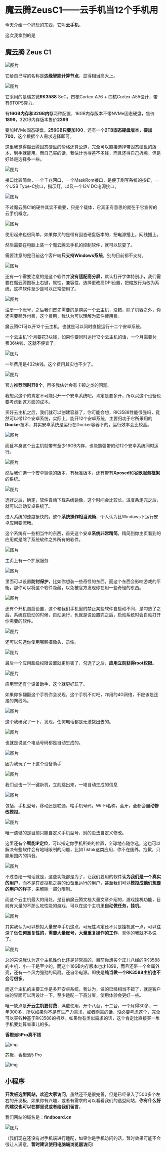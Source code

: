 # 魔云腾ZeusC1——云手机当12个手机用

今天介绍一个好玩的东西，它叫**云手机**。

这次我拿到的是

## 魔云腾 Zeus C1

![图片](./魔云腾ZeusC1——云手机当12个手机用.assets/640.webp)

它给自己写的名称是**边缘智能计算节点**，显得相当高大上。

![图片](./魔云腾ZeusC1——云手机当12个手机用.assets/640-1714993929877-196.webp)

它采用的是瑞芯微**RK3588** SoC，四核Cortex-A76 + 四核Cortex-A55设计，带有6TOPS算力。

有**16GB内存和32GB内存**两种配置，16GB内存版本不带NVMe固态硬盘，售价**1899**，32GB内存版本售价**2399**

要加NVMe固态硬盘，**256GB只要加100**，还有一个**2TB固态硬盘版本，要加700**，这个根据个人需求选择即可。

这里我觉得魔云腾固态硬盘的价格还算公道，完全可以直接选择带固态硬盘的版本，到手就能用。而自己买的话，我估计也得差不多钱，而且还得自己折腾，但是好处是选择多一些。

![图片](./魔云腾ZeusC1——云手机当12个手机用.assets/640-1714993929877-197.webp)

接口比较简单，一个千兆网口，一个MaskRom接口，是便于刷写系统的按钮，一个USB Type-C接口，指示灯，以及一个12V DC电源接口。

![图片](./魔云腾ZeusC1——云手机当12个手机用.assets/640-1714993929877-198.webp)

不过魔云腾C1的硬件其实不重要，只是个载体，它真正有意思的就在于它宣传的云手机概念。

![图片](./魔云腾ZeusC1——云手机当12个手机用.assets/640-1714993929877-199.webp)

使用起来也很简单，如果你买的是带有固态硬盘版本的，把电源插上，网线插上。

然后需要在电脑上装一个魔云腾云手机的控制软件，就可以玩耍了。

需要注意的是目前这个客户端**只支持Windows系统**，别的目前都不支持。

![图片](./魔云腾ZeusC1——云手机当12个手机用.assets/640-1714993929877-200.webp)

还有一个需要注意的是这个软件并**没有适配高分屏**，默认打开字体特别小，我们需要在魔云腾图标上右键，属性，兼容性，选择更改高DPI设置，把缩放行为改为系统，这样软件至少是可以正常使用了。

![图片](./魔云腾ZeusC1——云手机当12个手机用.assets/640-1714993929877-201.webp)

注册一个账号，之后我们首先需要的是购买一个云主机，没错，除了机器之外，你还需要额外付费，这个费用，我认为可以理解为软件使用费。

魔云腾C1可以开12个云主机，也就是可以同时直接运行十二个安卓系统。

一个云主机1个月要花3块钱，如果你要同时运行12个云主机的话，一个月需要付费36块钱，这就不便宜了。

![图片](./魔云腾ZeusC1——云手机当12个手机用.assets/640-1714993929877-202.webp)

一年费用是432块钱。这个费用其实也不少了。

![图片](./魔云腾ZeusC1——云手机当12个手机用.assets/640-1714993929877-203.webp)

官方**推荐同时开8个**，再多我估计会有卡顿之类的问题。

我想买这个的肯定不可能只开一个安卓系统吧，肯定是要多开，所以买这个设备也要考虑到这方面的成本。

买好云主机之后，我们就可以创建容器了，你可能会想，RK3588性能很强吗，竟然可以带12个安卓系统，实际上，能开12个安卓系统，主要归功于它所采用的**Docker**技术，其实安卓系统是运行在Docker容器下的，运行效率会比较高。

![图片](./魔云腾ZeusC1——云手机当12个手机用.assets/640-1714993929877-204.webp)

而且本身这个云主机就带有至少16GB内存，也能勉强带的动12个安卓系统同时运行。

![图片](./魔云腾ZeusC1——云手机当12个手机用.assets/640-1714993929877-205.webp)

然后我们选一个安卓镜像的版本，有标准版本，还有带有**Xposed**和**谷歌服务框架**的系统。

![图片](./魔云腾ZeusC1——云手机当12个手机用.assets/640-1714993929877-206.webp)

选好之后，确定，软件自动下载系统镜像，这个时间会比较长，进度条走完之后，就可以启动安卓系统了。

进入系统的速度挺快的。整个**系统操作相当流畅**，个人认为比Windows下运行安卓应用要流畅。

这个系统有一些相当牛的东西，首先这个安卓**系统非常精简**，精简到你主页看到的应用就是除了系统软件之外所有的软件。

![图片](./魔云腾ZeusC1——云手机当12个手机用.assets/640-1714993929877-207.webp)

主页上有一个扩展服务

![图片](./魔云腾ZeusC1——云手机当12个手机用.assets/640-1714993929877-208.webp)

里面可以设置**防封保护**，比如你想装一些奇怪的东西，而这个东西会影响游戏的平衡，那你可以将这个软件隐藏，以免被官方发现你在用一些奇怪的东西。

![图片](./魔云腾ZeusC1——云手机当12个手机用.assets/640-1714993929877-209.webp)

还有个开机自启设置，这个和我们手机里的禁止某些软件自启动不同，是勾选了之后，系统在启动的时候，自动运行，也就是说设置完之后，启动系统时会自动打开你需要的软件。

![图片](./魔云腾ZeusC1——云手机当12个手机用.assets/640-1714993929877-210.webp)

还可以勾选你使用哪颗摄像头，录像。

![图片](./魔云腾ZeusC1——云手机当12个手机用.assets/640-1714993929877-211.webp)

最后一个应用超级权限设置就更厉害了，勾选了之后，**应用立刻获得root权限**。

![图片](./魔云腾ZeusC1——云手机当12个手机用.assets/640-1714993929877-212.webp)

应用里还有个设备助手，这个就更好玩了。

如果你多翻翻这个手机你会发现，这个手机不对吧，咋用的4G网络，不应该是连接的网线吗。

![图片](./魔云腾ZeusC1——云手机当12个手机用.assets/640-1714993929877-213.webp)

这个我研究了一下，发现，任何电话都是无法拨出去的。

![图片](./魔云腾ZeusC1——云手机当12个手机用.assets/640-1714993929877-214.webp)

也就是说这个电话号码都是自动生成的。

![图片](./魔云腾ZeusC1——云手机当12个手机用.assets/640-1714993929878-215.webp)

因为我玩了一下这个设备助手

![图片](./魔云腾ZeusC1——云手机当12个手机用.assets/640-1714993929878-216.webp)

我们点击一下一键新机，立刻跳出来，一堆自动生成的信息

![图片](./魔云腾ZeusC1——云手机当12个手机用.assets/640-1714993929878-217.webp)

包括，手机型号，移动还是联通，啥手机号码，Wi-Fi名称，蓝牙，全都会**自动修改模拟**。

![图片](./魔云腾ZeusC1——云手机当12个手机用.assets/640-1714993929878-218.webp)

唯一遗憾的是目前只能自定义手机型号，别的没法自定义修改。

这里还有个**智能IP定位**，可以指定你手机所处的位置，全球地点随你选，这也可以解决有些软件会有地域限制的问题，比如Tiktok这类应用，你不在国外，抱歉，只能用国内的抖音。

![图片](./魔云腾ZeusC1——云手机当12个手机用.assets/640-1714993929878-219.webp)

不过总结一句话就是，这些功能都是为了，让我们要用的软件**认为我们是一个真实的用户**，而不是在虚拟机之类的设备里运行的用户，甚至我们可以**模拟成他们想要的用户的样子**，来解除一部分限制。

而这个云主机最大的用处，是目前魔云腾文档大量文章介绍的，游戏挂机功能，目前有大量的不那么吃性能的游戏，可以在这个主机里**自动做任务，挂机**。

![图片](./魔云腾ZeusC1——云手机当12个手机用.assets/640-1714993929878-220.webp)

其实我认为可以模拟大量安卓手机这点，可玩性肯定还不只是挂机这一点，可以往深了做**任何重复性的，需要大量账号，大量重复操作的工作**，具体的我就不多说了。

![图片](./魔云腾ZeusC1——云手机当12个手机用.assets/640-1714993929878-221.webp)

总的来说我认为这个主机性价比还是非常高的，目前你想买个正儿八经的RK3588的主机，小一千是至少的，而这个16GB内存版本也才1899，而且还带一个金属外壳，还有一个风力强劲的风扇。还自带电源。即使是**纯当做一个RK3588主机也不会亏很多**。

而这个主机的主要工作是多开安卓系统，我认为，做的已经相当不错了，就是客户端的界面可以再设计一下，至少适配一下高分屏，使用体验会更好一些。

唯一缺点是**开云主机要付费**，满载使用，开个八台，十二台，一个月得30多，一年300多，所以如果你不是有生产力需求，或者刚需的话，没必要考虑这个，完全可以买各种基于RK3588的机器。如果你有类似需求的话，这个肯定比直接买一堆手机要划算省事儿的多。

**香橙派5Pro真不错**

![img](./魔云腾ZeusC1——云手机当12个手机用.assets/640-1714993929878-222.png)

芯板，香橙派5 Pro

![img](./魔云腾ZeusC1——云手机当12个手机用.assets/0.jpeg)

## 小程序

**开发板选型网站，欢迎大家访问**，虽然还不是很完善，但是已经录入了500多个左右的开发板，如果你有兴趣，或者有需求的可以看看我们的选型网站，**你有什么好的建议也可以在群里说或者给我们留言**。

我们网站的域名是：**findboard.cn**

![图片](./魔云腾ZeusC1——云手机当12个手机用.assets/640-1714993929878-223.webp)

（我们现在还没有对手机端进行适配，如果你是手机访问的话，暂时效果可能不会很让人满意，**暂时建议使用电脑端浏览器访问**）